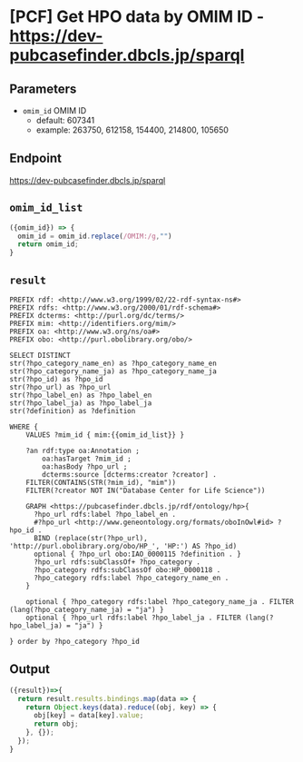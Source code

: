 # [PCF] Get HPO data by OMIM ID - https://dev-pubcasefinder.dbcls.jp/sparql
## Parameters
* `omim_id` OMIM ID
  * default: 607341
  * example: 263750, 612158, 154400, 214800, 105650

## Endpoint
https://dev-pubcasefinder.dbcls.jp/sparql

## `omim_id_list`
```javascript
({omim_id}) => {
  omim_id = omim_id.replace(/OMIM:/g,"")
  return omim_id;
}
```

## `result` 
```sparql
PREFIX rdf: <http://www.w3.org/1999/02/22-rdf-syntax-ns#>
PREFIX rdfs: <http://www.w3.org/2000/01/rdf-schema#>
PREFIX dcterms: <http://purl.org/dc/terms/>
PREFIX mim: <http://identifiers.org/mim/>
PREFIX oa: <http://www.w3.org/ns/oa#>
PREFIX obo: <http://purl.obolibrary.org/obo/>

SELECT DISTINCT
str(?hpo_category_name_en) as ?hpo_category_name_en
str(?hpo_category_name_ja) as ?hpo_category_name_ja
str(?hpo_id) as ?hpo_id
str(?hpo_url) as ?hpo_url
str(?hpo_label_en) as ?hpo_label_en
str(?hpo_label_ja) as ?hpo_label_ja
str(?definition) as ?definition

WHERE { 
    VALUES ?mim_id { mim:{{omim_id_list}} }

    ?an rdf:type oa:Annotation ;
        oa:hasTarget ?mim_id ;
        oa:hasBody ?hpo_url ;
        dcterms:source [dcterms:creator ?creator] .
    FILTER(CONTAINS(STR(?mim_id), "mim"))
    FILTER(?creator NOT IN("Database Center for Life Science"))

    GRAPH <https://pubcasefinder.dbcls.jp/rdf/ontology/hp>{
      ?hpo_url rdfs:label ?hpo_label_en .
      #?hpo_url <http://www.geneontology.org/formats/oboInOwl#id> ?hpo_id .
      BIND (replace(str(?hpo_url), 'http://purl.obolibrary.org/obo/HP_', 'HP:') AS ?hpo_id)
      optional { ?hpo_url obo:IAO_0000115 ?definition . }
      ?hpo_url rdfs:subClassOf+ ?hpo_category .
      ?hpo_category rdfs:subClassOf obo:HP_0000118 .   
      ?hpo_category rdfs:label ?hpo_category_name_en .
    }

    optional { ?hpo_category rdfs:label ?hpo_category_name_ja . FILTER (lang(?hpo_category_name_ja) = "ja") }
    optional { ?hpo_url rdfs:label ?hpo_label_ja . FILTER (lang(?hpo_label_ja) = "ja") }
    
} order by ?hpo_category ?hpo_id
```

## Output
```javascript
({result})=>{ 
  return result.results.bindings.map(data => {
    return Object.keys(data).reduce((obj, key) => {
      obj[key] = data[key].value;
      return obj;
    }, {});
  });
}
```
